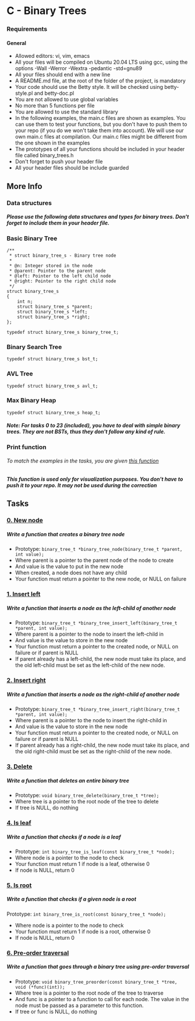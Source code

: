 # C - Binary Trees

### Requirements
#### General
- Allowed editors: vi, vim, emacs
- All your files will be compiled on Ubuntu 20.04 LTS using gcc, 
  using the options -Wall -Werror -Wextra -pedantic -std=gnu89
- All your files should end with a new line
- A README.md file, at the root of the folder of the project, is mandatory
- Your code should use the Betty style. It will be checked using betty-style.pl and betty-doc.pl
- You are not allowed to use global variables
- No more than 5 functions per file
- You are allowed to use the standard library
- In the following examples, the main.c files are shown as examples. 
  You can use them to test your functions, but you don't have to push 
  them to your repo (if you do we won't take them into account). 
  We will use our own main.c files at compilation. Our main.c files might 
  be different from the one shown in the examples
- The prototypes of all your functions should be included 
  in your header file called binary_trees.h
- Don't forget to push your header file
- All your header files should be include guarded

## More Info
### Data structures
##### Please use the following data structures and types for binary trees. Don't forget to include them in your header file.

### Basic Binary Tree

```
/**
 * struct binary_tree_s - Binary tree node
 *
 * @n: Integer stored in the node
 * @parent: Pointer to the parent node
 * @left: Pointer to the left child node
 * @right: Pointer to the right child node
 */
struct binary_tree_s
{
    int n;
    struct binary_tree_s *parent;
    struct binary_tree_s *left;
    struct binary_tree_s *right;
};

typedef struct binary_tree_s binary_tree_t;
```

### Binary Search Tree
```
typedef struct binary_tree_s bst_t;
```

### AVL Tree
```
typedef struct binary_tree_s avl_t;
```
### Max Binary Heap
```
typedef struct binary_tree_s heap_t;
```
##### Note: For tasks 0 to 23 (included), you have to deal with simple binary trees. They are not BSTs, thus they don't follow any kind of rule.

### Print function
###### To match the examples in the tasks, you are given [this function](https://github.com/hs-hq/0x1C.c/tree/main)

##### This function is used only for visualization purposes. You don't have to push it to your repo. It may not be used during the correction

## Tasks

### [0. New node](https://github.com/WennieL/holbertonschool-binary_trees/blob/main/0-binary_tree_node.c)
##### Write a function that creates a binary tree node

- Prototype: ```binary_tree_t *binary_tree_node(binary_tree_t *parent, int value); ```
- Where parent is a pointer to the parent node of the node to create
- And value is the value to put in the new node
- When created, a node does not have any child
- Your function must return a pointer to the new node, or NULL on failure

### [1. Insert left](https://github.com/WennieL/holbertonschool-binary_trees/blob/main/1-binary_tree_insert_left.c)
##### Write a function that inserts a node as the left-child of another node

- Prototype: ```binary_tree_t *binary_tree_insert_left(binary_tree_t *parent, int value); ```
- Where parent is a pointer to the node to insert the left-child in
- And value is the value to store in the new node
- Your function must return a pointer to the created node, or NULL on failure or if parent is NULL
- If parent already has a left-child, the new node must take its place, 
  and the old left-child must be set as the left-child of the new node.

### [2. Insert right](https://github.com/WennieL/holbertonschool-binary_trees/blob/main/2-binary_tree_insert_right.c)
##### Write a function that inserts a node as the right-child of another node

- Prototype: ```binary_tree_t *binary_tree_insert_right(binary_tree_t *parent, int value); ```
- Where parent is a pointer to the node to insert the right-child in
- And value is the value to store in the new node
- Your function must return a pointer to the created node, or NULL on failure or if parent is NULL
- If parent already has a right-child, the new node must take its place, 
  and the old right-child must be set as the right-child of the new node.

### [3. Delete](https://github.com/WennieL/holbertonschool-binary_trees/blob/main/3-binary_tree_delete.c)
##### Write a function that deletes an entire binary tree

- Prototype: ```void binary_tree_delete(binary_tree_t *tree); ```
- Where tree is a pointer to the root node of the tree to delete
- If tree is NULL, do nothing

### [4. Is leaf](https://github.com/WennieL/holbertonschool-binary_trees/blob/main/4-binary_tree_is_leaf.c)
##### Write a function that checks if a node is a leaf

- Prototype: ```int binary_tree_is_leaf(const binary_tree_t *node); ```
- Where node is a pointer to the node to check
- Your function must return 1 if node is a leaf, otherwise 0
- If node is NULL, return 0

### [5. Is root](https://github.com/WennieL/holbertonschool-binary_trees/blob/main/5-binary_tree_is_root.c)
##### Write a function that checks if a given node is a root

Prototype: ```int binary_tree_is_root(const binary_tree_t *node);```
- Where node is a pointer to the node to check
- Your function must return 1 if node is a root, otherwise 0
- If node is NULL, return 0

### [6. Pre-order traversal](https://github.com/WennieL/holbertonschool-binary_trees/blob/main/6-binary_tree_preorder.c)
##### Write a function that goes through a binary tree using pre-order traversal

- Prototype: ```void binary_tree_preorder(const binary_tree_t *tree, void (*func)(int));```
- Where tree is a pointer to the root node of the tree to traverse
- And func is a pointer to a function to call for each node. 
  The value in the node must be passed as a parameter to this function.
- If tree or func is NULL, do nothing
